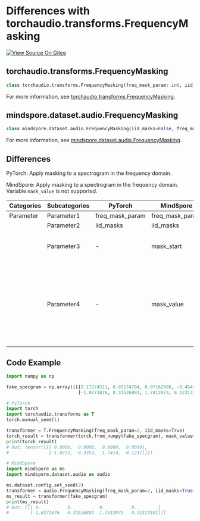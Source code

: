 # Differences with torchaudio.transforms.FrequencyMasking

[![View Source On Gitee](https://mindspore-website.obs.cn-north-4.myhuaweicloud.com/website-images/r2.4.1/resource/_static/logo_source_en.svg)](https://gitee.com/mindspore/docs/blob/r2.4.1/docs/mindspore/source_en/note/api_mapping/pytorch_diff/FrequencyMasking.md)

## torchaudio.transforms.FrequencyMasking

```python
class torchaudio.transforms.FrequencyMasking(freq_mask_param: int, iid_masks: bool = False)
```

For more information, see [torchaudio.transforms.FrequencyMasking](https://pytorch.org/audio/0.8.0/transforms.html#torchaudio.transforms.FrequencyMasking.html).

## mindspore.dataset.audio.FrequencyMasking

```python
class mindspore.dataset.audio.FrequencyMasking(iid_masks=False, freq_mask_param=0, mask_start=0, mask_value=0.0)
```

For more information, see [mindspore.dataset.audio.FrequencyMasking](https://mindspore.cn/docs/en/r2.4.1/api_python/dataset_audio/mindspore.dataset.audio.FrequencyMasking.html#mindspore.dataset.audio.FrequencyMasking).

## Differences

PyTorch: Apply masking to a spectrogram in the frequency domain.

MindSpore: Apply masking to a spectrogram in the frequency domain. Variable `mask_value` is not supported.

| Categories | Subcategories |PyTorch | MindSpore | Difference |
| --- | ---   | ---   | ---        |---  |
|Parameter | Parameter1 | freq_mask_param    | freq_mask_param    | - |
|     | Parameter2 | iid_masks   | iid_masks   | - |
|     | Parameter3 | -   | mask_start   | Starting point to apply mask  |
|     | Parameter4 | -   | mask_value   | Value to assign to the masked location, can not be changed during computing in MindSpore  |

## Code Example

```python
import numpy as np

fake_specgram = np.array([[[0.17274511, 0.85174704, 0.07162686, -0.45436913],
                           [-1.0271876, 0.33526883, 1.7413973, 0.12313101]]]).astype(np.float32)

# PyTorch
import torch
import torchaudio.transforms as T
torch.manual_seed(1)

transformer = T.FrequencyMasking(freq_mask_param=2, iid_masks=True)
torch_result = transformer(torch.from_numpy(fake_specgram), mask_value=0.0)
print(torch_result)
# Out: tensor([[[ 0.0000,  0.0000,  0.0000,  0.0000],
#               [-1.0272,  0.3353,  1.7414,  0.1231]]])

# MindSpore
import mindspore as ms
import mindspore.dataset.audio as audio

ms.dataset.config.set_seed(2)
transformer = audio.FrequencyMasking(freq_mask_param=2, iid_masks=True, mask_start=0, mask_value=0.0)
ms_result = transformer(fake_specgram)
print(ms_result)
# Out: [[[ 0.          0.          0.          0.        ]
#        [-1.0271876   0.33526883  1.7413973   0.12313101]]]
```
